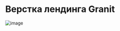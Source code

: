 # Верстка лендинга Granit

![image](https://user-images.githubusercontent.com/60402289/116776727-8c869500-aa83-11eb-8ecb-754cf7c24971.png)


